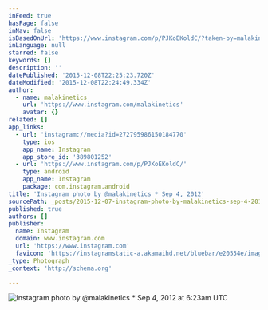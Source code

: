 ```yaml
---
inFeed: true
hasPage: false
inNav: false
isBasedOnUrl: 'https://www.instagram.com/p/PJKoEKoldC/?taken-by=malakinetics'
inLanguage: null
starred: false
keywords: []
description: ''
datePublished: '2015-12-08T22:25:23.720Z'
dateModified: '2015-12-08T22:24:49.334Z'
author:
  - name: malakinetics
    url: 'https://www.instagram.com/malakinetics'
    avatar: {}
related: []
app_links:
  - url: 'instagram://media?id=272795986150184770'
    type: ios
    app_name: Instagram
    app_store_id: '389801252'
  - url: 'https://www.instagram.com/p/PJKoEKoldC/'
    type: android
    app_name: Instagram
    package: com.instagram.android
title: 'Instagram photo by @malakinetics * Sep 4, 2012'
sourcePath: _posts/2015-12-07-instagram-photo-by-malakinetics-sep-4-2012-at-623am-utc.md
published: true
authors: []
publisher:
  name: Instagram
  domain: www.instagram.com
  url: 'https://www.instagram.com'
  favicon: 'https://instagramstatic-a.akamaihd.net/bluebar/e20554e/images/ico/favicon.ico'
_type: Photograph
_context: 'http://schema.org'

---
```

![Instagram photo by @malakinetics * Sep 4, 2012 at 6:23am UTC](https://s3-us-west-2.amazonaws.com/the-grid-img/p/b4046aecf785732a33e5211627d9201ecbdeba14.jpg)